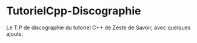 # TutorielCpp-Discographie
Le T.P de discographie du tutoriel C++ de Zeste de Savoir, avec quelques ajouts.   
    